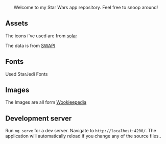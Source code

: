 <p align="center">Welcome to my Star Wars app repository. Feel free to snoop around!</p>

## Assets 
The icons i've used are from [solar](https://solariconset.com/)

The data is from [SWAPI](https://swapi.dev/)

## Fonts
Used StarJedi Fonts

## Images
The Images are all form [Wookieepedia](https://starwars.fandom.com/wiki/Main_Page)

## Development server

Run `ng serve` for a dev server. Navigate to `http://localhost:4200/`. The application will automatically reload if you change any of the source files..


